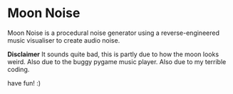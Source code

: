 # Moon Noise

Moon Noise is a procedural noise generator using a reverse-engineered music visualiser to create audio noise.

**Disclaimer**
It sounds quite bad, this is partly due to how the moon looks weird. Also due to the buggy pygame music player.
Also due to my terrible coding.

have fun! :)
